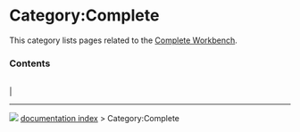 # Category:Complete
This category lists pages related to the [Complete Workbench](Complete_Workbench.md).

### Contents

|     |     |     |
| --- | --- | --- |
|



---
![](images/Right_arrow.png) [documentation index](../README.md) > Category:Complete
